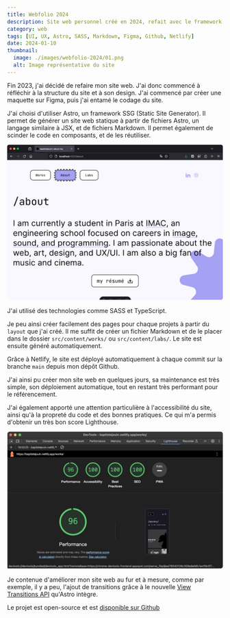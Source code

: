 ```yaml
---
title: Webfolio 2024
description: Site web personnel créé en 2024, refait avec le framework Astro, déployé sur Netlify.
category: web
tags: [UI, UX, Astro, SASS, Markdown, Figma, Github, Netlify]
date: 2024-01-10
thumbnail:
  image: ./images/webfolio-2024/01.png
  alt: Image représentative du site
---
```


Fin 2023, j'ai décidé de refaire mon site web. J'ai donc commencé à réfléchir à la structure du site et à son design. J'ai commencé par créer une maquette sur Figma, puis j'ai entamé le codage du site.

J'ai choisi d'utiliser Astro, un framework SSG (Static Site Generator). Il permet de générer un site web statique à partir de fichiers Astro, un langage similaire à JSX, et de fichiers Markdown. Il permet également de scinder le code en composants, et de les réutiliser.

![Image du site](./images/webfolio-2024/02.png)

J'ai utilisé des technologies comme SASS et TypeScript.

Je peu ainsi créer facilement des pages pour chaque projets à partir du `layout` que j'ai créé. Il me suffit de créer un fichier Markdown et de le placer dans le dossier `src/content/works/` ou `src/content/labs/`. Le site est ensuite généré automatiquement.

Grâce à Netlify, le site est déployé automatiquement à chaque commit sur la branche `main` depuis mon dépôt Github.

J'ai ainsi pu créer mon site web en quelques jours, sa maintenance est très simple, son déploiement automatique, tout en restant très performant pour le référencement.

J'ai également apporté une attention particulière à l'accessibilité du site, ainsi qu'à la propreté du code et des bonnes pratiques. Ce qui m'a permis d'obtenir un très bon score Lighthouse.

![Image du site](./images/webfolio-2024/03.png)

Je contenue d'améliorer mon site web au fur et à mesure, comme par exemple, il y a peu, l'ajout de transitions grâce à le nouvelle [View Transitions API](https://developer.mozilla.org/en-US/docs/Web/API/View_Transitions_API) qu'Astro intègre.

Le projet est open-source et est [disponible sur Github](https://github.com/baptistejouin/portfolio-2024)

